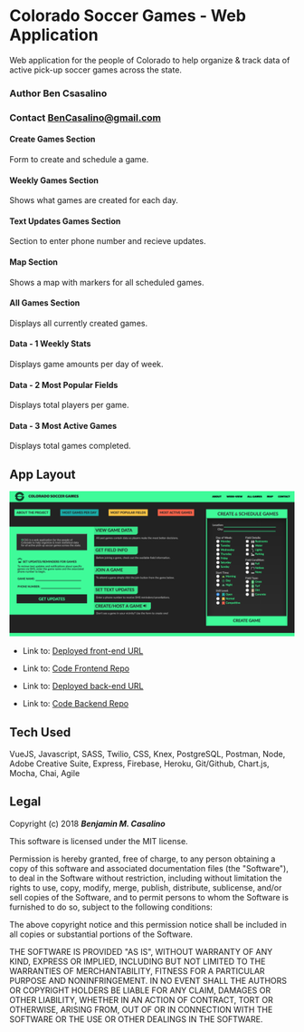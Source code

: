 # Colorado Soccer Games - Web Application
Web application for the people of Colorado to help organize & track data of active pick-up soccer games across the state.

### Author **Ben Csasalino**
### Contact **BenCasalino@gmail.com**

#### Create Games Section
Form to create and schedule a game.

#### Weekly Games Section
Shows what games are created for each day.

#### Text Updates Games Section
Section to enter phone number and recieve updates.

#### Map Section
Shows a map with markers for all scheduled games.

#### All Games Section
Displays all currently created games.

#### Data - 1 Weekly Stats
Displays game amounts per day of week.

#### Data - 2 Most Popular Fields
Displays total players per game.

#### Data - 3 Most Active Games
Displays total games completed.

## App Layout
![Layout of the Website](Layout.png)

- Link to: [Deployed front-end URL](https://coloradosoccergames.today/)
- Link to: [Code Frontend Repo](https://github.com/Colorado-Soccer-Games/client-csg)

- Link to: [Deployed back-end URL](https://protected-meadow-94841.herokuapp.com/)
- Link to: [Code Backend Repo](https://github.com/Colorado-Soccer-Games/server-csg)

## Tech Used
VueJS, Javascript, SASS, Twilio, CSS, Knex, PostgreSQL, Postman, Node, Adobe Creative Suite, Express, Firebase, Heroku, Git/Github, Chart.js, Mocha, Chai, Agile
## Legal
Copyright (c) 2018 **_Benjamin M. Casalino_**

This software is licensed under the MIT license.

Permission is hereby granted, free of charge, to any person obtaining a copy
of this software and associated documentation files (the "Software"), to deal
in the Software without restriction, including without limitation the rights
to use, copy, modify, merge, publish, distribute, sublicense, and/or sell
copies of the Software, and to permit persons to whom the Software is
furnished to do so, subject to the following conditions:

The above copyright notice and this permission notice shall be included in
all copies or substantial portions of the Software.

THE SOFTWARE IS PROVIDED "AS IS", WITHOUT WARRANTY OF ANY KIND, EXPRESS OR
IMPLIED, INCLUDING BUT NOT LIMITED TO THE WARRANTIES OF MERCHANTABILITY,
FITNESS FOR A PARTICULAR PURPOSE AND NONINFRINGEMENT. IN NO EVENT SHALL THE
AUTHORS OR COPYRIGHT HOLDERS BE LIABLE FOR ANY CLAIM, DAMAGES OR OTHER
LIABILITY, WHETHER IN AN ACTION OF CONTRACT, TORT OR OTHERWISE, ARISING FROM,
OUT OF OR IN CONNECTION WITH THE SOFTWARE OR THE USE OR OTHER DEALINGS IN
THE SOFTWARE.